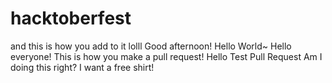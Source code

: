 # hacktoberfest

and this is how you add to it lolll
Good afternoon!
Hello World~
Hello everyone! This is how you make a pull request!
Hello Test Pull Request
Am I doing this right?
I want a free shirt!